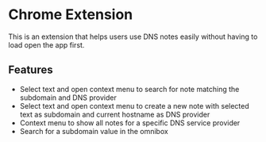 # Chrome Extension
This is an extension that helps users use DNS notes easily without having to load open the app first.

## Features
<!-- Add gif for every feature -->
- Select text and open context menu to search for note matching the subdomain and DNS provider
- Select text and open context menu to create a new note with selected text as subdomain and current hostname as DNS provider
- Context menu to show all notes for a specific DNS service provider
- Search for a subdomain value in the omnibox